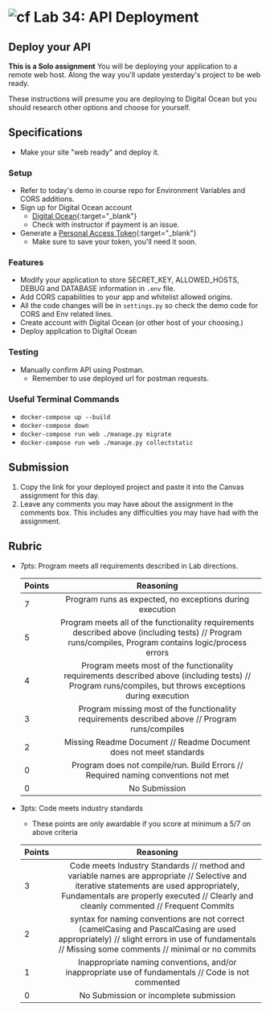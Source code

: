 # ![cf](http://i.imgur.com/7v5ASc8.png) Lab 34: API Deployment

## Deploy your API

**This is a Solo assignment**
You will be deploying your application to a remote web host. Along the way you'll update yesterday's project to be web ready.

These instructions will presume you are deploying to Digital Ocean but you should research other options and choose for yourself.

## Specifications

- Make your site "web ready" and deploy it.

### Setup

- Refer to today's demo in course repo for Environment Variables and CORS additions.
- Sign up for Digital Ocean account
  - [Digital Ocean](https://www.digitalocean.com/?refcode=d8f211a4b4c2){:target="_blank"}
  - Check with instructor if payment is an issue.
- Generate a [Personal Access Token](https://www.digitalocean.com/docs/api/){:target="_blank"}
  - Make sure to save your token, you'll need it soon.

### Features

- Modify your application to store SECRET_KEY, ALLOWED_HOSTS, DEBUG and DATABASE information in `.env` file.
- Add CORS capabilities to your app and whitelist allowed origins.
- All the code changes will be in `settings.py` so check the demo code for CORS and Env related lines.
- Create account with Digital Ocean (or other host of your choosing.)
- Deploy application to Digital Ocean

### Testing

- Manually confirm API using Postman.
  - Remember to use deployed url for postman requests.

### Useful Terminal Commands

- `docker-compose up --build`
- `docker-compose down`
- `docker-compose run web ./manage.py migrate`
- `docker-compose run web ./manage.py collectstatic`

## Submission

1. Copy the link for your deployed project and paste it into the Canvas assignment for this day.
2. Leave any comments you may have about the assignment in the comments box. This includes any difficulties you may have had with the assignment.


## Rubric

- 7pts: Program meets all requirements described in Lab directions.

	Points  | Reasoning |
	 ------------ | :-----------: |
	7       | Program runs as expected, no exceptions during execution |
	5       | Program meets all of the  functionality requirements described above (including tests) // Program runs/compiles, Program contains logic/process errors|
	4       | Program meets most of the functionality requirements described above (including tests)  // Program runs/compiles, but throws exceptions during execution |
	3       | Program missing most of the functionality requirements described above // Program runs/compiles |
	2       | Missing Readme Document // Readme Document does not meet standards |
	0       | Program does not compile/run. Build Errors // Required naming conventions not met |
	0       | No Submission |

- 3pts: Code meets industry standards
	- These points are only awardable if you score at minimum a 5/7 on above criteria

	Points  | Reasoning |
	 ------------ | :-----------: |
	3       | Code meets Industry Standards // method and variable names are appropriate // Selective and iterative statements are used appropriately, Fundamentals are properly executed // Clearly and cleanly commented // Frequent Commits |
	2       | syntax for naming conventions are not correct (camelCasing and PascalCasing are used appropriately) // slight errors in use of fundamentals // Missing some comments // minimal or no commits |
	1       | Inappropriate naming conventions, and/or inappropriate use of fundamentals // Code is not commented  |
	0       | No Submission or incomplete submission |
